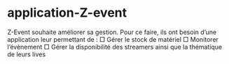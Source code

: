 # application-Z-event
Z-Event souhaite améliorer sa gestion. Pour ce faire, ils ont besoin d’une application leur permettant de : □ Gérer le stock de matériel □ Monitorer l’évènement □ Gérer la disponibilité des streamers ainsi que la thématique de leurs lives
